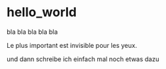 # hello_world

bla bla bla bla bla

Le plus important est invisible pour les yeux.


und dann schreibe ich einfach mal noch etwas dazu
